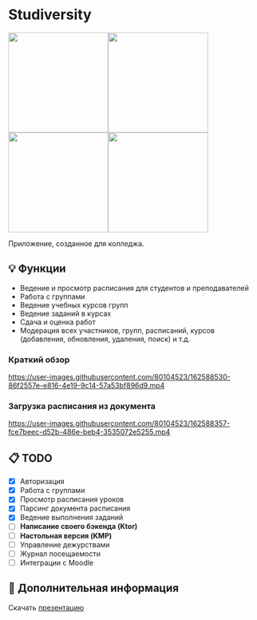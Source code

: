 # Studiversity
<img src="https://lh3.googleusercontent.com/fife/AAWUweUVdKwFiNCJ4n0LREiffUbDyAaPM2dlkAo6SjqSm_84gm5TrcS4XnJX6xUB6foqz4fLBgb1FjI4Q7dRwwyulC05tfoIWMDNbDMvBkljbxbkMuC5CaBAovt5upSbA2thDM5WHIj541cFKkW41ARuycUISVzmIXZKoRl52Oe2yiGDXLv5BZleRDkfBvo-Ma5dgEtxH4UnObCzKeRuoE9VUVsJAtXqC6kw1SlD5D_T1EdKCUhIhEIpVnelKXQRV6l5d8S1C7HIevSOflQ6Veilx_IxRiwySwDUhGuSclQuaqAV33BlQvcUpuNIJyyhCA_A4_CQihEP0mTR0nYC8ElSzPDIxMPWsyxEB9v8p6RjKUdJm2LtaFJrHtzkCuQhI7o3gY-ioJCbOHIbVZtF_-Ny-y6Ak7p2iT-_hTtzfhRIqDTNc8l56DxCdduGMS55oHDN6tlo3y9Dy-tF3c71l36myrP_05u5fTWGDkSPQRh7xRZghZbLGpIZM3LJq2Kw4jJgaJ_L1IELedKGNr5lT9qcsXCc3gn99lue1_ScuElINogTvG5BQ0XvpzaOGYblT6NGJTXgxMkyuGgLtDcr02IQS8PvCy3kpmxH8lZ7owZEPb_LBhNtkNBGUCjDJFomr2QnanRhgI2DX0Zzf599klYpsWwZvbqLN0Oa8G8Ksl7o_U90OSHtv8ALx73mVpRzl3QtCD2y5iVsrumlZ3PAbLSsbeAkIWbytw7B0Pg5HsOFtHsvxVUg4G78swQhqx0OARPf1JOUvwJIYed2M1OkmAWRGnpbaI1Hi_Yflki8HdzyVcrnONUUaSzPnJsbIg=w1680-h907" width="200"><img src="https://lh3.googleusercontent.com/fife/AAWUweVriL8XT8xhV_vt57YKH-Zygu_WnN10HF2AhNDeWeAPmb5nzoA9gkWAMG-9pNunaujA5yvUyjmACJR_tEWUpEMxoOLu8va7ozN4jFTTPIFDSEjH0HksUxhb2XufwkHz71RmiBvm6Bx9yANb_vmkW_2LmaTqb_KnUCKEcgB292_8QH2UwMOyAkafn_2vKEu5TNSUhnWHLMuBzAv4tokB6R_WZX3hQZg2BnnMuFnZfbx2VwrJM4Z_JzDmqFyckzm8eKQ4JB5o73RTcdNpQmexMFGqA-u-LYOj_y05KZ81YnQElh3doiVwqwG_OiXAkVZJ-t4tWuSeumZ_dnn4xuRCDMCZgzL3rRvkYYuHD8ZpvT8U_HLuTv_OCQTd8LICUuHRQXwvvonD8UQzRWvtLfQWgF3byPEO5PkuBPnUJr2RsGhTP2yOrHOPJaKHfa_S5XmbIFgL9Tu_NfvEQixxDIWb-OUHh7MyqS_VamHP6x8cTpAVl0bPgXkk3WtDv5yu4_qC2rIt1Fu5zSirRytex-KRs0SwCoOfzMAdbbCIbOEY1Y6H7gRgV3mFxBuugicl9pEbr_xwCIHgHFo_CE1TEXvAH_sgmctNOr7m-zWuvZ4NarPsIsd2Fd-7u3UB4vc2syG36qhZO6ukdsiitI4iNJFjVy0aqMiE2RkxdoR898NsZJJR7QP0DZqangrU0P2DMhFaDGQMMfLTG0dOQzdBrlNxApDmXcUJLVMe7jwqdsguO-xfk-mCK82POreCF_lfwmrSQDM1vodsbjxc4W0HwOKUgPJu_jLnmdbhmahsDyjvUdFf4ITInXzC1gzfAw=w1680-h907" width="200"><img src="https://lh3.googleusercontent.com/fife/AAWUweXlYqT2Funaknpb6FJ7ztUp27SwoQlH1EZ1YO9B70eUe7-f2l7PyYE5avjUTuJwk5VsLKvs9mkPtVQ07LT3oYVkzC7r9iPMiR24-FBCO0HPHwYTJZSm-X8DyAe7j1FFNppzfMzIZPgWPeo9GJZT1lh2ESZkn42ZALijqngq_luLsrmVO_Dtu3bOscMUVUlc1Bjg9zEurwVdgvwUyFjKJ4Ngx7HxxMYjH_HPR-3RUDM_JV_ZNJi_-sXAgwdHeOKuqxsFs8X9ytJlLROO0Tki2qWvJfZXy0_EaO0M1il-I1FN9dHCXS8gLoGr4TQtXy7UPA88BzlJoRlxMeNSlBcS88-tlGoCC1xVVscM0c-oFk9yXEywfa2Lo_0h0U-nhVWuMyT2t-_DKMXYDbwn27OTtohJkYhXBj4h_lICjd6Sc-E0YuPK47y1_9Zg5nymAtyxi-ApJgnited7vNOfLKtmNpg6wY9YMCviUH8FDkOS-EyP7tAB0mapNPpRiWRbwf5Vi-Q1b01vgq4Zud47iguZuGmecyrfQ_l9GqhRgWkS0dFOfqpSok28vl7mXIX9DBcCQIDcOOMDAyS2aSSdV12MjWOseXyLrgTC9wkBu0AwPmqkymHtWsn94hQS3WKKDftIgspE6ceyDtplPPqKrWDPjhOgOS12ziJVexxsFuRo0vKnQOD23rCS5FD9pybdUBm9-ojs0N_28OLkl2dtR-sphjm73UUqrUeIicSLvABcWjvqmH2zCsoxK66w6OgcXmaScPaDEnKx8MwBS1MODSsQR53vQNBNOxW07JVd0l9F0Tnx2hGLUqAzUvwxKg=w1680-h907" width="200"><img src="https://lh3.googleusercontent.com/fife/AAWUweWY_pMAnO4WHi0qZAP05xNmiqwkIJpnMP5ZpjSLyT5gHvDjyecdEEsuChyc2KCxbEFLiGJ96MwlXepmjF9SyWC19TmnKY3YV_Uiy0LFUCy_nRgdtP8tzIKc9gRFrCin3SGLtiSaCQyVDAiqwmx5GK4e8y6D176ANm5zUTF_LdXuWA2GgCql5I69L2c8s-1kkmMIAnflwF1Q2uqvDaHsnELcZm8g1wEesmfmLRkBNeGpQHTvABrPlr7S5FBHjZrYR5fqY8rYT0dxrCz9exlz9c32k-YIib8_xBFtveiyRadadcuu8sy2InDE43atApTwrkrQjdM3KE1vfPePHQnNSxA9kncSUBtkuEDidJpy_2NI7orLZeeJ73_zHVnhq9ZK9GmmA5avMpzO4krPxWJOIYHHhrZAYgZmk8SEn-zowPTIyJR0oqCas50GeqDv_cb3Tgny1uyaiVjBWXwpJx_4UAX_9r10mgu4iZ8rHHs75oUZJyweSktZ_h0X8s57vzJtCoW3SE3_X8DwySD7ezTs86EvfBKNJbVlJaoRab-P_3XGk_6M7nbRPGs6YQHG387zLgc7H-Avuj8GfZNQLaS8XHXPuf4k6jq_KT8HMAwMl0m4U3xbaOGkLz3s3SX-qsjCoGXpsE82EJpDcRDk9097H9PqZC7hm3UZDqvjTL4uSUIDbu4ObcjJxbnXLH4n2m0ZRoSW2Uxxe5Jk5QAxIn6M-M7-ZeTrEsL2Xo2bD0H1uYW3fZ4P64NvAkRuKVGBK_z-SJRmYJeddjHqWfnHRTN1yheswU1SpDlkuFPq8wgOulmWurqE5ihzCVYMEw=w1143-h907" width="200">

Приложение, созданное для колледжа.
## 💡 Функции
 - Ведение и просмотр расписания для студентов и преподавателей
 - Работа с группами
 - Ведение учебных курсов групп
 - Ведение заданий в курсах
 - Сдача и оценка работ
 - Модерация всех участников, групп, расписаний, курсов (добавления, обновления, удаления, поиск) и т.д.
### Краткий обзор
https://user-images.githubusercontent.com/80104523/162588530-86f2557e-e816-4e19-9c14-57a53bf896d9.mp4
### Загрузка расписания из документа
https://user-images.githubusercontent.com/80104523/162588357-fce7beec-d52b-486e-beb4-3535072e5255.mp4
## 📋 TODO
 - [x] Авторизация
 - [x] Работа с группами
 - [x] Просмотр расписания уроков
 - [x] Парсинг документа расписания
 - [x] Ведение выполнения заданий
 - [ ] **Написание своего бэкенда (Ktor)**
 - [ ] **Настольная версия (KMP)**
 - [ ] Управление дежурствами
 - [ ] Журнал посещаемости
 - [ ] Интеграции с Moodle
##  📎 Дополнительная информация
Скачать [презентацию](https://drive.google.com/uc?export=download&id=16kr_hRoYAuFDfL-ZwHoQSUkxX2AaSTOy)
